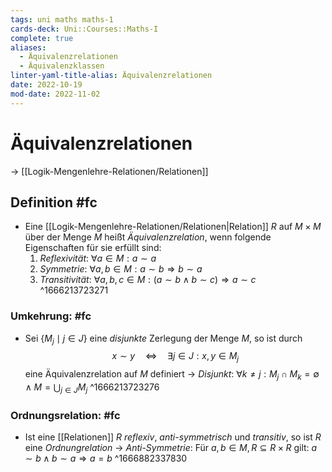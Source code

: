 ```yaml
---
tags: uni maths maths-1
cards-deck: Uni::Courses::Maths-I
complete: true
aliases:
  - Äquivalenzrelationen
  - Äquivalenzklassen
linter-yaml-title-alias: Äquivalenzrelationen
date: 2022-10-19
mod-date: 2022-11-02
---
```


# Äquivalenzrelationen
-> [[Logik-Mengenlehre-Relationen/Relationen]]

## Definition #fc
- Eine [[Logik-Mengenlehre-Relationen/Relationen|Relation]] $R$ auf $M\times M$ über der Menge $M$ heißt *Äquivalenzrelation*, wenn folgende Eigenschaften für sie erfüllt sind:
	1. *Reflexivität*: $\forall a\in M:a\sim a$
	2. *Symmetrie*: $\forall a,b\in M:a\sim b\Rightarrow b\sim a$
	3. *Transitivität*: $\forall a,b,c\in M:(a\sim b\wedge b\sim c)\Rightarrow a\sim c$
^1666213723271

### Umkehrung: #fc
- Sei $\{M_j\mid j\in J\}$ eine *disjunkte* Zerlegung der Menge $M$, so ist durch $$x\sim y\quad\Leftrightarrow\quad\exists j\in J:x,y\in M_j$$ eine Äquivalenzrelation auf $M$ definiert
-> *Disjunkt*: $\forall k\neq j:M_j\cap M_k=\emptyset\wedge M=\bigcup_{j\in J}M_j$
^1666213723276

### Ordnungsrelation: #fc
- Ist eine [[Relationen]] $R$ *reflexiv*, *anti-symmetrisch* und *transitiv*, so ist $R$ eine *Ordnungrelation*
	-> *Anti-Symmetrie*: Für $a,b\in M,R\subseteq R\times R$ gilt: $a\sim b\wedge b\sim a\Rightarrow a=b$
^1666882337830
